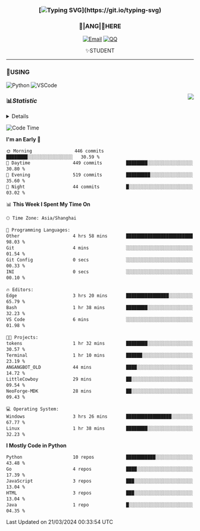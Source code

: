 <div align="center">


### [![Typing SVG](https://readme-typing-svg.herokuapp.com?size=25&duration=2500&color=8C43EA&vCenter=true&width=200&height=40&lines=%F0%9F%8C%B1ANGJustinl%F0%9F%8C%B1+!)](https://git.io/typing-svg)


### 🥛|**ANG**|🥛HERE



[![Email](https://img.shields.io/badge/Email-ANGJustin@163.com-6A5ACD?style=flat-square&logoColor=fff)](mailto:ANGJustinl@163.com)
[![QQ](https://img.shields.io/badge/QQ-77139032-98FB98?style=flat-square&logoColor=fff)](https://qm.qq.com/cgi-bin/qm/qr?k=mcs-cON_aPNfc3hO8-H7lWJHDX-5nKr7&noverify=0)




✨STUDENT 

</div>

---

### 🎨USING

![Python](https://img.shields.io/badge/-Python-blue?style=flat-square&logo=Python&logoColor=fff)
![VSCode](https://img.shields.io/badge/-VSCode-blue?style=flat-square&logo=visualstudiocode&logoColor=fff)


<a href="#">
  <img align="right" src="https://github-readme-stats.vercel.app/api?username=ANGJustinl&count_private=true&show_icons=true&hide_border=true&bg_color=15,f2f7fd,E0EAFC" />
</a>




### 📊*Statistic* 

<details>

<p align="center">
   <img src="github-metrics.svg" alt="typing-svg">
</p>

[![Github activity graph](https://github-readme-activity-graph.angforever.top/graph?username=ANGJustinl&theme=dracula)](https://github.com/ANGJustinl/ANGJustinl)

</details>

<!--START_SECTION:waka-->
![Code Time](http://img.shields.io/badge/Code%20Time-11%20hrs%2056%20mins-blue)

**I'm an Early 🐤** 

```text
🌞 Morning                446 commits         ████████░░░░░░░░░░░░░░░░░   30.59 % 
🌆 Daytime                449 commits         ████████░░░░░░░░░░░░░░░░░   30.80 % 
🌃 Evening                519 commits         █████████░░░░░░░░░░░░░░░░   35.60 % 
🌙 Night                  44 commits          █░░░░░░░░░░░░░░░░░░░░░░░░   03.02 % 
```


📊 **This Week I Spent My Time On** 

```text
🕑︎ Time Zone: Asia/Shanghai

💬 Programming Languages: 
Other                    4 hrs 58 mins       █████████████████████████   98.03 % 
Git                      4 mins              ░░░░░░░░░░░░░░░░░░░░░░░░░   01.54 % 
Git Config               0 secs              ░░░░░░░░░░░░░░░░░░░░░░░░░   00.33 % 
INI                      0 secs              ░░░░░░░░░░░░░░░░░░░░░░░░░   00.10 % 

🔥 Editors: 
Edge                     3 hrs 20 mins       ████████████████░░░░░░░░░   65.79 % 
Bash                     1 hr 38 mins        ████████░░░░░░░░░░░░░░░░░   32.23 % 
VS Code                  6 mins              ░░░░░░░░░░░░░░░░░░░░░░░░░   01.98 % 

🐱‍💻 Projects: 
tokens                   1 hr 32 mins        ████████░░░░░░░░░░░░░░░░░   30.57 % 
Terminal                 1 hr 10 mins        ██████░░░░░░░░░░░░░░░░░░░   23.19 % 
ANGANGBOT_OLD            44 mins             ████░░░░░░░░░░░░░░░░░░░░░   14.72 % 
LittleCowboy             29 mins             ██░░░░░░░░░░░░░░░░░░░░░░░   09.54 % 
NeoForge-MDK             28 mins             ██░░░░░░░░░░░░░░░░░░░░░░░   09.43 % 

💻 Operating System: 
Windows                  3 hrs 26 mins       █████████████████░░░░░░░░   67.77 % 
Linux                    1 hr 38 mins        ████████░░░░░░░░░░░░░░░░░   32.23 % 
```

**I Mostly Code in Python** 

```text
Python                   10 repos            ███████████░░░░░░░░░░░░░░   43.48 % 
Go                       4 repos             ████░░░░░░░░░░░░░░░░░░░░░   17.39 % 
JavaScript               3 repos             ███░░░░░░░░░░░░░░░░░░░░░░   13.04 % 
HTML                     3 repos             ███░░░░░░░░░░░░░░░░░░░░░░   13.04 % 
Java                     1 repo              █░░░░░░░░░░░░░░░░░░░░░░░░   04.35 % 
```




 Last Updated on 21/03/2024 00:33:54 UTC
<!--END_SECTION:waka-->
